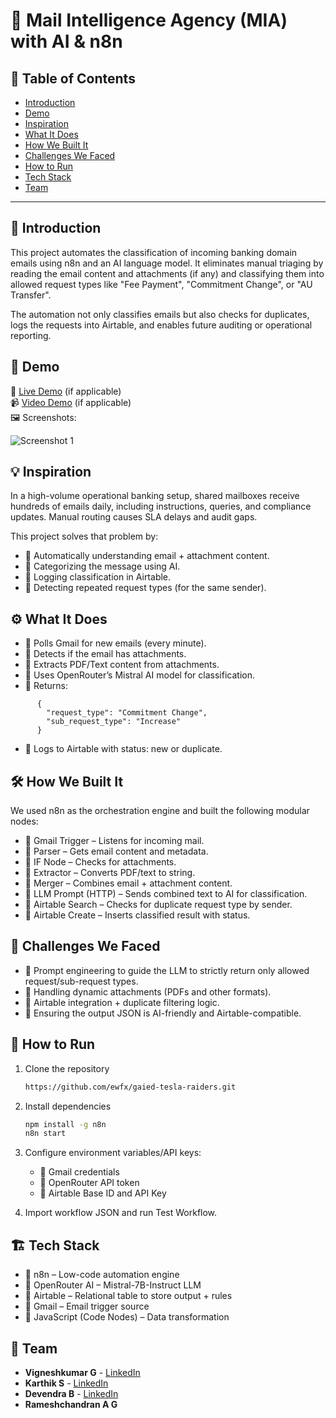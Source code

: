# 🚀 Mail Intelligence Agency (MIA) with AI & n8n

## 📌 Table of Contents
- [Introduction](#introduction)
- [Demo](#demo)
- [Inspiration](#inspiration)
- [What It Does](#what-it-does)
- [How We Built It](#how-we-built-it)
- [Challenges We Faced](#challenges-we-faced)
- [How to Run](#how-to-run)
- [Tech Stack](#tech-stack)
- [Team](#team)

---

## 🎯 Introduction
This project automates the classification of incoming banking domain emails using n8n and an AI language model. It eliminates manual triaging by reading the email content and attachments (if any) and classifying them into allowed request types like "Fee Payment", "Commitment Change", or "AU Transfer".

The automation not only classifies emails but also checks for duplicates, logs the requests into Airtable, and enables future auditing or operational reporting.

## 🎥 Demo
🔗 [Live Demo](#) (if applicable)  
📹 [Video Demo](#) (if applicable)  
🖼️ Screenshots:

![Screenshot 1](link-to-image)

## 💡 Inspiration
In a high-volume operational banking setup, shared mailboxes receive hundreds of emails daily, including instructions, queries, and compliance updates. Manual routing causes SLA delays and audit gaps.

This project solves that problem by:

- 🔹 Automatically understanding email + attachment content.
- 🔹 Categorizing the message using AI.
- 🔹 Logging classification in Airtable.
- 🔹 Detecting repeated request types (for the same sender).

## ⚙️ What It Does
- 🔹 Polls Gmail for new emails (every minute).
- 🔹 Detects if the email has attachments.
- 🔹 Extracts PDF/Text content from attachments.
- 🔹 Uses OpenRouter’s Mistral AI model for classification.
- 🔹 Returns:
```
      {
        "request_type": "Commitment Change",
        "sub_request_type": "Increase"
      }
```      
- 🔹 Logs to Airtable with status: new or duplicate.      

## 🛠️ How We Built It
We used n8n as the orchestration engine and built the following modular nodes:

- 🔹 Gmail Trigger – Listens for incoming mail.
- 🔹 Parser – Gets email content and metadata.
- 🔹 IF Node – Checks for attachments.
- 🔹 Extractor – Converts PDF/text to string.
- 🔹 Merger – Combines email + attachment content.
- 🔹 LLM Prompt (HTTP) – Sends combined text to AI for classification.
- 🔹 Airtable Search – Checks for duplicate request type by sender.
- 🔹 Airtable Create – Inserts classified result with status.

## 🚧 Challenges We Faced
- 🔹 Prompt engineering to guide the LLM to strictly return only allowed request/sub-request types.
- 🔹 Handling dynamic attachments (PDFs and other formats).
- 🔹 Airtable integration + duplicate filtering logic.
- 🔹 Ensuring the output JSON is AI-friendly and Airtable-compatible.

## 🏃 How to Run
1. Clone the repository  
   ```sh
   https://github.com/ewfx/gaied-tesla-raiders.git
   ```
2. Install dependencies  
   ```sh
   npm install -g n8n
   n8n start
   ```
3. Configure environment variables/API keys:
   - 🔹 Gmail credentials
   - 🔹 OpenRouter API token
   - 🔹 Airtable Base ID and API Key

4. Import workflow JSON and run Test Workflow.

## 🏗️ Tech Stack
- 🔹 n8n – Low-code automation engine
- 🔹 OpenRouter AI – Mistral-7B-Instruct LLM
- 🔹 Airtable – Relational table to store output + rules
- 🔹 Gmail – Email trigger source
- 🔹 JavaScript (Code Nodes) – Data transformation

## 👥 Team
- **Vigneshkumar G** - [LinkedIn](https://www.linkedin.com/in/vkumarg31990/)
- **Karthik S** - [LinkedIn](https://www.linkedin.com/in/karthik-sankaran-bigdata/)
- **Devendra B** - [LinkedIn](https://www.linkedin.com/in/devendra-bhumarapu/)
- **Rameshchandran A G**